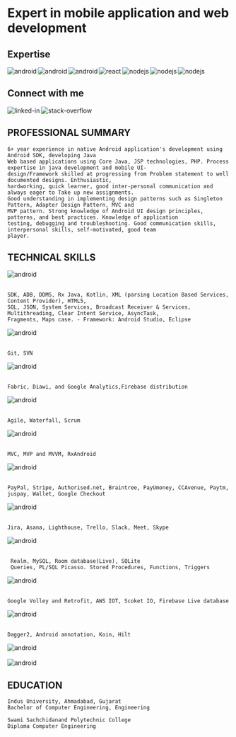 # Expert in mobile application and web development
## Expertise
<img align="left" alt="android" src="https://img.shields.io/badge/Android-3DDC84?logo=android&logoColor=white&style=for-the-badge" />
<img align="left" alt="android" src="https://img.shields.io/badge/kotlin-7f52ff.svg?&style=for-the-badge&logo=Coding%20Method&logoColor=white" />
<img align="left" alt="android" src="https://img.shields.io/badge/Java-4081ec.svg?&style=for-the-badge&logo=Coding%20Method&logoColor=white" />
<img align="left" alt="react" src="https://img.shields.io/badge/react%20-%2320232a.svg?&style=for-the-badge&logo=react&logoColor=%2361DAFB" />
<img align="left" alt="nodejs" src="https://img.shields.io/badge/node.js%20-%2343853D.svg?&style=for-the-badge&logo=node.js&logoColor=white" />
<img align="left" alt="nodejs" src="https://img.shields.io/badge/Flutter-44d1fd.svg?&style=for-the-badge&logo=Coding%20Method&logoColor=white" />
<img align="left" alt="nodejs" src="https://img.shields.io/badge/Jetpack%20Compose-3bd580.svg?&style=for-the-badge&logo=Coding%20Method&logoColor=white" />
<br>

## Connect with me
[<img align="left" alt="linked-in" src="https://img.shields.io/badge/linkedin-%230077B5.svg?&style=for-the-badge&logo=linkedin&logoColor=white" />](https://www.linkedin.com/in/mauliksantoki/)
[<img align="left" alt="stack-overflow" src="https://img.shields.io/badge/stack%20overflow-FE7A16?logo=stack-overflow&logoColor=white&style=for-the-badge" />](https://stackoverflow.com/users/5242606/maulik-santoki)

<br>

## PROFESSIONAL SUMMARY
```
6+ year experience in native Android application's development using Android SDK, developing Java
Web based applications using Core Java, JSP technologies, PHP. Process expertise in java development and mobile UI-
design/Framework skilled at progressing from Problem statement to well documented designs. Enthusiastic,
hardworking, quick learner, good inter-personal communication and always eager to Take up new assignments.
Good understanding in implementing design patterns such as Singleton Pattern, Adapter Design Pattern, MVC and
MVP pattern. Strong knowledge of Android UI design principles, patterns, and best practices. Knowledge of application
testing, debugging and troubleshooting. Good communication skills, interpersonal skills, self-motivated, good team
player.
```

## TECHNICAL SKILLS
<img align="left" alt="android" src="https://img.shields.io/badge/Android-3DDC84?logo=android&logoColor=white&style=for-the-badge" />

<br>
<br>

```
SDK, ADB, DDMS, Rx Java, Kotlin, XML (parsing Location Based Services, Content Provider), HTML5,
SQL, JSON, System Services, Broadcast Receiver & Services, Multithreading, Clear Intent Service, AsyncTask,
Fragments, Maps case. - Framework: Android Studio, Eclipse
```

<img align="left" alt="android" src="https://img.shields.io/badge/version-condtrol-3DDC84.svg?&style=for-the-badge&logo=version-condtrol&logoColor=white" />
<br>
<br>

```
Git, SVN
```

<img align="left" alt="android" src="https://img.shields.io/badge/Distribution%20&%20Analytics-feca00.svg?&style=for-the-badge&logo=Distribution%20&%20Analytics&logoColor=white" />
<br>
<br>

```
Fabric, Diawi, and Google Analytics,Firebase distribution
```

<img align="left" alt="android" src="https://img.shields.io/badge/Methodologies-7d6bce.svg?&style=for-the-badge&logo=Methodologies&logoColor=white" />
<br>
<br>

```
Agile, Waterfall, Scrum
```

<img align="left" alt="android" src="https://img.shields.io/badge/Coding%20Method-87b554.svg?&style=for-the-badge&logo=Coding%20Method&logoColor=white" />
<br>
<br>

```
MVC, MVP and MVVM, RxAndroid
```

<img align="left" alt="android" src="https://img.shields.io/badge/Payment%20Gateway-272c8c.svg?&style=for-the-badge&logo=Coding%20Method&logoColor=white" />
<br>
<br>

```
PayPal, Stripe, Authorised.net, Braintree, PayUmoney, CCAvenue, Paytm, juspay, Wallet, Google Checkout
```

<img align="left" alt="android" src="https://img.shields.io/badge/Tools-720c36.svg?&style=for-the-badge&logo=Coding%20Method&logoColor=white" />
<br>
<br>

```
Jira, Asana, Lighthouse, Trello, Slack, Meet, Skype
```

<img align="left" alt="android" src="https://img.shields.io/badge/Database-f06e6c.svg?&style=for-the-badge&logo=Coding%20Method&logoColor=white" />
<br>
<br>

```
 Realm, MySQL, Room database(Live), SQLite
 Queries, PL/SQL Picasso. Stored Procedures, Functions, Triggers
```

<img align="left" alt="android" src="https://img.shields.io/badge/Transmitting%20Network%20Data-fee5a8.svg?&style=for-the-badge&logo=Coding%20Method&logoColor=white" />
<br>
<br>

```
Google Volley and Retrofit, AWS IOT, Scoket IO, Firebase Live database
```

<img align="left" alt="android" src="https://img.shields.io/badge/View%20Injection-0cda0a.svg?&style=for-the-badge&logo=Coding%20Method&logoColor=white" />
<br>
<br>

```
Dagger2, Android annotation, Koin, Hilt
```

<img align="left" alt="android" src="https://img.shields.io/badge/JavaScript%20Interface%20with%20native%20components-001e2d.svg?&style=for-the-badge&logo=Coding%20Method&logoColor=white" />

<br>
<br>

<img align="left" alt="android" src="https://img.shields.io/badge/Bluetooth%20low%20energy-287bb1.svg?&style=for-the-badge&logo=Coding%20Method&logoColor=white" />
<br>

## EDUCATION
```
Indus University, Ahmadabad, Gujarat 
Bachelor of Computer Engineering, Engineering

Swami Sachchidanand Polytechnic College 
Diploma Computer Engineering
```
